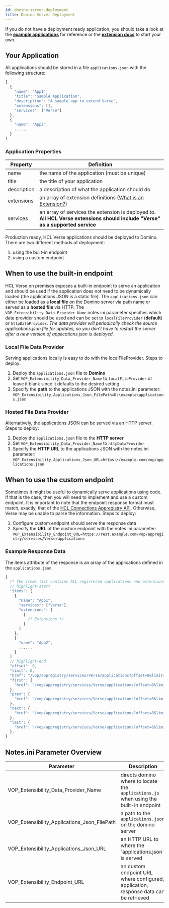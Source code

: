 ```yaml
---
id: domino-server-deployment
title: Domino Server Deployment
---
```

If you do not have a deployment ready application, you should take a look at the **[example applications](./getting-started)** for reference or the **[extension docs](./what-is-an-extension)** to start your own.
## Your Application
All applications should be stored in a file `applications.json` with the following structure:

```jsx
[
  {
    "name": "App1",
    "title": "Sample Application",
    "description": "A sample app to extend Verse",
    "extensions": [],
    "services": ["Verse"]
  },
  {
    "name": "App2",
    ......
  }
]
```
### Application Properties
| Property    | Definition |
|-------------|------------|
| name        | the name of the application (must be unique) |
| title       | the title of your application |
| description | a description of what the application should do |
| extensions  | an array of extension definitions ([What is an Extension?](./what-is-an-extension))|
| services    | an array of services the extension is deployed to. **All HCL Verse extensions should include "Verse" as a supported service** |

Production ready, HCL Verse applications should be deployed to Domino. There are two different methods of deployment:  
1. using the built-in endpoint
2. using a custom endpoint

## When to use the built-in endpoint
HCL Verse on premises exposes a built-in endpoint to serve an application and should be used if the application does not need to be dynamically loaded (the applications JSON is a static file). The `applications.json` can either be loaded as a **local file** on the Domino server via path name or served as a **hosted file** via HTTP. The `VOP_Extensibility_Data_Provider_Name` notes.ini parameter specifies which data provider should be used and can be set to `localFileProvider` (**default**) or `httpDataProvider`. *The data provider will periodically check the source applications.json file for updates, so you don’t have to restart the server after a new version of applications.json is deployed.*

### Local File Data Provider
Serving applications locally is easy to do with the localFileProvider. Steps to deploy:
1. Deploy the `applications.json` file to **Domino**
2. Set `VOP_Extensibility_Data_Provider_Name` to `localFileProvider` or leave it blank since it defaults to the desired setting
3. Specify the **path** to the applications JSON with the notes.ini parameter: `VOP_Extensibility_Applications_Json_FilePath=D:\example\applications.json`

### Hosted File Data Provider
Alternatively, the applications JSON can be served via an HTTP server. Steps to deploy:
1. Deploy the `applications.json` file to the **HTTP server**
2. Set `VOP_Extensibility_Data_Provider_Name` to `httpDataProvider`
3. Specify the **HTTP URL** to the applications JSON with the notes.ini parameter: `VOP_Extensibility_Applications_Json_URL=https://example.com/vop/applications.json`

## When to use the custom endpoint
Sometimes it might be useful to dynamically serve applications using code. If that is the case, then you will need to implement and use a custom endpoint. It is important to note that the endpoint response format must match, exactly, that of the [HCL Connections Appregistry API](./domino-server-deployment#example-response-data). Otherwise, Verse may be unable to parse the information. Steps to deploy:

1. Configure custom endpoint should serve the response data
2. Specify the **URL** of the custom endpoint with the notes.ini parameter: `VOP_Extensibility_Endpoint_URL=https://rest.example.com/vop/appregistry/services/Verse/applications`

### Example Response Data
The items attribute of the response is an array of the applications defined in the `applications.json`.

```jsx
{
  /* The items list contains ALL registered applications and extensions */
  // highlight-start
  "items": [
    {
      "name": "App1",
      "services": ["Verse"],
      "extensions": [
        {
          /* Extensions */
        }
      ]
    },
    {
      "name": "App2",
      ......
    }
  ]
  // highlight-end
  "offset": 0,
  "limit": 0,
  "href": "/vop/appregistry/services/Verse/applications?offset=0&limit=0",
  "first": {
    "href": "/vop/appregistry/services/Verse/applications?offset=0&limit=0"
  },
  "prev": {
    "href": "/vop/appregistry/services/Verse/applications?offset=0&limit=0"
  },
  "next": {
    "href": "/vop/appregistry/services/Verse/applications?offset=0&limit=0"
  },
  "last": {
    "href": "/vop/appregistry/services/Verse/applications?offset=0&limit=0"
  },
}
```

## Notes.ini Parameter Overview
| Parameter| Description | Values | Default |
|----------|----------|----------|----------|
| VOP_Extensibility_Data_Provider_Name| directs domino where to locate the `applications.js` when using the built-in endpoint | "localFileProvider", "httpDataProvider" | "localFileProvider" |
| VOP_Extensibility_Applications_Json_FilePath| a path to the `applications.json` on the domino server | {String} filePath | N/A |
| VOP_Extensibility_Applications_Json_URL | an HTTP URL to where the `applications.json`` is served | {String} URL | N/A |
| VOP_Extensibility_Endpoint_URL | an custom endpoint URL where configured, application, response data can be retrieved | {String} URL | N/A |
